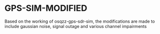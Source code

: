 # GPS-SIM-MODIFIED
Based on the working of osqzz-gps-sdr-sim, the modifications are made to include gaussian noise, signal outage and various channel impairments
